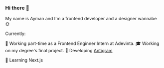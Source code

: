 ### Hi there 👋

My name is Ayman and I'm a frontend developer and a designer wannabe 🌞

Currently:

💼 Working part-time as a Frontend Enginner Intern at Adevinta.
🎓 Working on my degree's final project.
🧭 Developing [Antigram](https://github.com/aymyo/antigram-extension)

🌱 Learning Next.js

<!--
**aymyo/aymyo** is a ✨ _special_ ✨ repository because its `README.md` (this file) appears on your GitHub profile.

Here are some ideas to get you started:

- 🔭 I’m currently working on ...
- 🌱 I’m currently learning ...
- 👯 I’m looking to collaborate on ...
- 🤔 I’m looking for help with ...
- 💬 Ask me about ...
- 📫 How to reach me: ...
- 😄 Pronouns: ...
- ⚡ Fun fact: ...
-->
